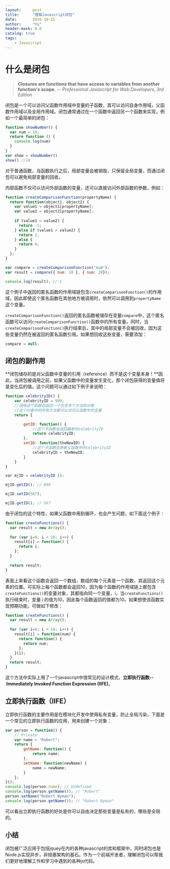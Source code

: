 ```yaml
---
layout:     post
title:      "理解Javascript闭包"
date:       2016-10-15
author:     "Yu"
header-mask: 0.6
catalog: true
tags:
    - Javascript
---
```


# 什么是闭包

> **Closures are functions that have access to variables from another function's scope.** -- *Professional Javascript for Web Developers, 3rd Edition*

闭包是一个可以访问父函数作用域中变量的子函数，其可以访问自身作用域，父函数作用域以及全局作用域。闭包通常通过在一个函数中返回另一个函数来实现，例如一个最简单的闭包：

```js
function showNumber() {
  var num = 10;
  return function () {
    console.log(num)
  }
}
var show = showNumber()
show() //10
```

对于普通函数，当函数执行之后，局部变量会被销毁，只保留全局变量，而通过闭包可以避免局部变量的回收。

内部函数不仅可以访问外部函数的变量，还可以直接访问外部函数的参数，例如：

```js
function createComparisonFunction(propertyName) {
  return function(object1, object2) {
    var value1 = object1[propertyName];
    var value2 = object2[propertyName];
    
    if (value1 < value2) {
      return -1;
    } else if (value1 > value2) {
      return 1;
    } else {
      return 0;
    }
  };
}

var compare = createComparisonFunction("num");
var result = compare({ num: 10 }, { num: 20});

console.log(result); //-1
```

这个例子中返回的匿名函数的作用域链包含`createComparisonFunction()`的作用域，因此即使这个匿名函数在其他地方被调用时，依然可以调用到`propertyName`这个变量。


`createComparisonFunction()`返回的匿名函数被储存在变量`compare`中，这个匿名函数可以访问`createComparisonFunction()`函数中的所有变量。同时，当`createComparisonFunction()`执行结束后，其中的局部变量不会被回收，因为这些变量仍然在被返回的匿名函数引用。如果想回收这些变量，需要添加：

```js
compare = null;
```

## 闭包的副作用

**闭包储存的是对父函数中变量的引用（reference）而不是这个变量本身！**因此，当闭包被调用之前，如果父函数中的变量发生变化，那个闭包获得的变量值将是变化后的值。这个问题可以通过如下例子来说明：

```js
function celebrityID() {
    var celebrityID = 999;
    //调用这个函数会返回一个包含多个方法的对象
    //这个对象中的所有方法都可以访问父函数中的变量
    return {

        getID: function() {
            //这个子函数会返回最新的celebrityID
            return celebrityID;
        },
        setID: function(theNewID) {
            //这个子函数会更新父函数中的celebrityID
            celebrityID = theNewID;
        }
    }
}

​var mjID = celebrityID (); 

mjID.getID(); // 999​

mjID.setID(567); 

mjID.getID(); // 567
```

由于闭包的这个特性，如果父函数中用到循环，也会产生问题，如下面这个例子：

```js
function createFunctions() {
  var result = new Array();
  
  for (var i=0; i < 10; i++) {
    result[i] = function() {
      return i;
    };
  }
  
  return result;
}
```

表面上来看这个函数会返回一个数组，数组的每个元素是一个函数，其返回这个元素的位置。可实际上每个函数都会返回10，因为每个函数的作用域链上都包含`createFunctions()`的变量对象，其都指向同一个变量，i，当`createFunctions()`执行结束时，变量 i 的值为10，因此每个函数返回的值都为10。如果想使该函数实现预期功能，可做如下修改：

```js
function createFunctions() {
  var result = new Array();
  
  for (var i=0; i < 10; i++) {
    result[i] = function(num) {
      return function() {
        return num;
      };
    }(i);
  }
  return result;
}
```
这个方法中实际上用了一个javascript中很常见的设计模式，**立即执行函数-- Immediately Invoked Function Expression (IIFE)**。

## 立即执行函数（IIFE）

立即执行函数的主要作用是在模块化开发中使用私有变量，防止全局污染，下面是一个常见的立即执行函数的应用，用来创建一个对象：

```js
var person = function() {
    // Private
    var name = "Robert";
    return {
        getName: function() {
            return name;
        },
        setName: function(newName) {
            name = newName;
        }
    };
}();
console.log(person.name); // Undefined
console.log(person.getName()); // "Robert"
person.setName("Robert Nyman");
console.log(person.getName()); // "Robert Nyman"
```
可以看出立即执行函数的好处是你可以自由决定那些变量是私有的，哪些是全局的。

## 小结

闭包被广泛应用于包括jquey在内的各种javascript的库和框架中，同时闭包也是Node.js实现异步，非阻塞架构的基石。作为一个前端开发者，理解闭包可以帮我们更好地理解工作和学习中遇到的各种js代码。

